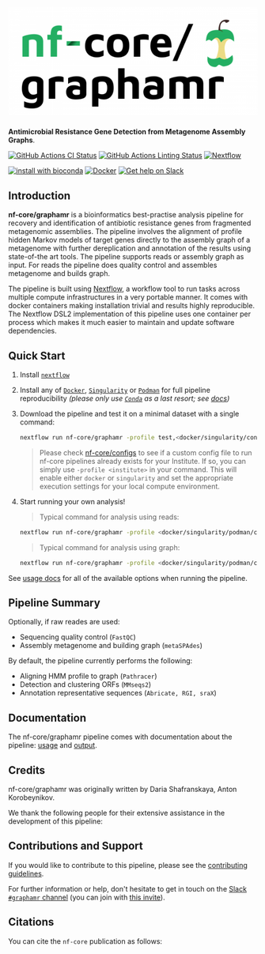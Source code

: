 # ![nf-core/graphamr](docs/images/nf-core-graphamr_logo.png)

**Antimicrobial Resistance Gene Detection from Metagenome Assembly Graphs**.

[![GitHub Actions CI Status](https://github.com/nf-core/graphamr/workflows/nf-core%20CI/badge.svg)](https://github.com/nf-core/graphamr/actions)
[![GitHub Actions Linting Status](https://github.com/nf-core/graphamr/workflows/nf-core%20linting/badge.svg)](https://github.com/nf-core/graphamr/actions)
[![Nextflow](https://img.shields.io/badge/nextflow-%E2%89%A520.04.0-brightgreen.svg)](https://www.nextflow.io/)

[![install with bioconda](https://img.shields.io/badge/install%20with-bioconda-brightgreen.svg)](https://bioconda.github.io/)
[![Docker](https://img.shields.io/docker/automated/nfcore/graphamr.svg)](https://hub.docker.com/r/nfcore/graphamr)
[![Get help on Slack](http://img.shields.io/badge/slack-nf--core%20%23graphamr-4A154B?logo=slack)](https://nfcore.slack.com/channels/graphamr)

## Introduction

**nf-core/graphamr** is a bioinformatics best-practise analysis pipeline for recovery and identification of antibiotic resistance genes from fragmented metagenomic assemblies. The pipeline involves the alignment of profile hidden Markov models of target genes directly to the assembly graph of a metagenome with further dereplication and annotation of the results using state-of-the art tools. The pipeline supports reads or assembly graph as input. For reads the pipeline does quality control and assembles metagenome and builds graph.    

The pipeline is built using [Nextflow](https://www.nextflow.io), a workflow tool to run tasks across multiple compute infrastructures in a very portable manner. It comes with docker containers making installation trivial and results highly reproducible. The Nextflow DSL2 implementation of this pipeline uses one container per process which makes it much easier to maintain and update software dependencies.

## Quick Start

1. Install [`nextflow`](https://nf-co.re/usage/installation)

2. Install any of [`Docker`](https://docs.docker.com/engine/installation/), [`Singularity`](https://www.sylabs.io/guides/3.0/user-guide/) or [`Podman`](https://podman.io/) for full pipeline reproducibility _(please only use [`Conda`](https://conda.io/miniconda.html) as a last resort; see [docs](https://nf-co.re/usage/configuration#basic-configuration-profiles))_

3. Download the pipeline and test it on a minimal dataset with a single command:

    ```bash
    nextflow run nf-core/graphamr -profile test,<docker/singularity/conda>
    ```

    > Please check [nf-core/configs](https://github.com/nf-core/configs#documentation) to see if a custom config file to run nf-core pipelines already exists for your Institute. If so, you can simply use `-profile <institute>` in your command. This will enable either `docker` or `singularity` and set the appropriate execution settings for your local compute environment.

4. Start running your own analysis!
    > Typical command for analysis using reads:

    ```bash
    nextflow run nf-core/graphamr -profile <docker/singularity/podman/conda/institute> --reads '*_R{1,2}.fastq.gz' --hmm '*.HMM'
    ```

    > Typical command for analysis using graph:

    ```bash
    nextflow run nf-core/graphamr -profile <docker/singularity/podman/conda/institute> --graph '*.gfa' --hmm '*.HMM'
    ```



See [usage docs](https://nf-co.re/graphamr/usage) for all of the available options when running the pipeline.

## Pipeline Summary

Optionally, if raw reades are used:

<!-- TODO nf-core: Fill in short bullet-pointed list of default steps of pipeline -->

* Sequencing quality control (`FastQC`)
* Assembly metagenome and building graph (`metaSPAdes`)

By default, the pipeline currently performs the following:

* Aligning HMM profile to graph (`Pathracer`)
* Detection and clustering ORFs (`MMseqs2`)
* Annotation representative sequences (`Abricate, RGI, sraX`)



## Documentation

The nf-core/graphamr pipeline comes with documentation about the pipeline: [usage](https://nf-co.re/graphamr/usage) and [output](https://nf-co.re/graphamr/output).

<!-- TODO nf-core: Add a brief overview of what the pipeline does and how it works -->

## Credits

nf-core/graphamr was originally written by Daria Shafranskaya, Anton Korobeynikov.

We thank the following people for their extensive assistance in the development
of this pipeline:

<!-- TODO nf-core: If applicable, make list of people who have also contributed -->

## Contributions and Support

If you would like to contribute to this pipeline, please see the [contributing guidelines](.github/CONTRIBUTING.md).

For further information or help, don't hesitate to get in touch on the [Slack `#graphamr` channel](https://nfcore.slack.com/channels/graphamr) (you can join with [this invite](https://nf-co.re/join/slack)).

## Citations

<!-- TODO nf-core: Add citation for pipeline after first release. Uncomment lines below and update Zenodo doi. -->
<!-- If you use  nf-core/graphamr for your analysis, please cite it using the following doi: [10.5281/zenodo.XXXXXX](https://doi.org/10.5281/zenodo.XXXXXX) -->

You can cite the `nf-core` publication as follows:
